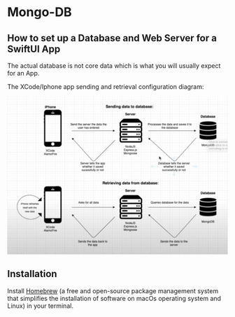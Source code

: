 # Mongo-DB


## How to set up a Database and Web Server for a SwiftUI App


The actual database is not core data which is what you will usually expect for an App.



The XCode/Iphone app sending and retrieval configuration diagram: 

![](./Mongo-Configuration/configurationdiagram.jpeg)



## Installation 


Install [Homebrew](https://brew.sh/) (a free and open-source package management system that simplifies the installation of software on macOs operating system and Linux) in your terminal. 


